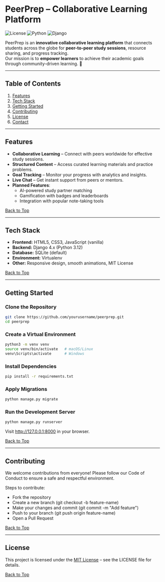 # PeerPrep – Collaborative Learning Platform

![License](https://img.shields.io/badge/License-MIT-green.svg)
![Python](https://img.shields.io/badge/Python-3.12-blue.svg)
![Django](https://img.shields.io/badge/Django-4.x-green.svg)

PeerPrep is an **innovative collaborative learning platform** that connects students across the globe for **peer-to-peer study sessions**, resource sharing, and progress tracking.  
Our mission is to **empower learners** to achieve their academic goals through community-driven learning. 🤝

---

## Table of Contents
1. [Features](#features)
2. [Tech Stack](#tech-stack-tech-stack)
3. [Getting Started](#getting-started)
4. [Contributing](#contributing)
5. [License](#license)
6. [Contact](#contact)

---

## Features
- **Collaborative Learning** – Connect with peers worldwide for effective study sessions.  
- **Structured Content** – Access curated learning materials and practice problems.  
- **Goal Tracking** – Monitor your progress with analytics and insights.  
- **Live Chat** – Get instant support from peers or mentors.  
- **Planned Features**:
  - AI-powered study partner matching  
  - Gamification with badges and leaderboards  
  - Integration with popular note-taking tools  

[Back to Top](#top)

---

## Tech Stack
- **Frontend:** HTML5, CSS3, JavaScript (vanilla)  
- **Backend:** Django 4.x (Python 3.12)  
- **Database:** SQLite (default)  
- **Environment:** Virtualenv  
- **Other:** Responsive design, smooth animations, MIT License  

[Back to Top](#top)

---

## Getting Started

### Clone the Repository
```bash
git clone https://github.com/yourusername/peerprep.git
cd peerprep
```
### Create a Virtual Environment
```bash
python3 -m venv venv
source venv/bin/activate   # macOS/Linux
venv\Scripts\activate      # Windows
```
### Install Dependencies
```bash
pip install -r requirements.txt
```
### Apply Migrations
```bash
python manage.py migrate
```
### Run the Development Server
```bash
python manage.py runserver
```
Visit http://127.0.0.1:8000 in your browser.

[Back to Top](#top)

---

## Contributing
We welcome contributions from everyone! 
Please follow our Code of Conduct to ensure a safe and respectful environment.

Steps to contribute:

- Fork the repository
- Create a new branch (git checkout -b feature-name)
- Make your changes and commit (git commit -m "Add feature")
- Push to your branch (git push origin feature-name)
- Open a Pull Request

[Back to Top](#top)

---

## License
This project is licensed under the [MIT License](License) – see the LICENSE file for details.

[Back to Top](#top)